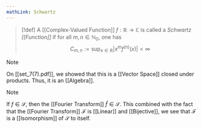 ```yaml
---
mathLink: Schwartz
---
```

>[!def]
A [[Complex-Valued Function]] $f:\mathbb{R}\rightarrow \mathbb{C}$ is called a *Schwartz [[Function]]* if for all $m,n\in \mathbb{N}_{0}$, one has $$C_{m,n}:=\sup_{x\in \mathbb{R}}\left|x^{m}f^{(n)}(x)\right|<\infty$$

>[!note]
>On [[set_7(7).pdf]], we showed that this is a [[Vector Space]] closed under products. Thus, it is an [[Algebra]].

>[!note]
>If $f\in\mathcal{S}$, then the [[Fourier Transform]] $\widehat f\in\mathcal{S}$. This combined with the fact that the [[Fourier Transform]] $\mathcal{F}$ is [[Linear]] and [[Bijective]], we see that $\mathcal{F}$ is a [[Isomorphism]] of $\mathcal{S}$ to itself.

